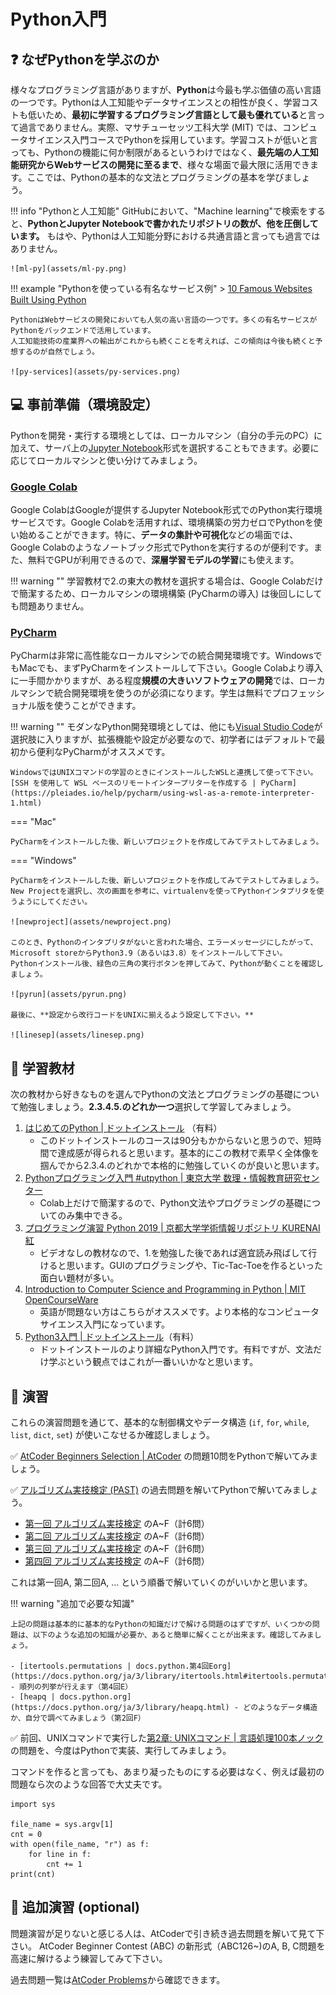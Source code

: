 # Python入門

## :question: なぜPythonを学ぶのか

様々なプログラミング言語がありますが、**Python**は今最も学ぶ価値の高い言語の一つです。Pythonは人工知能やデータサイエンスとの相性が良く、学習コストも低いため、**最初に学習するプログラミング言語として最も優れている**と言って過言でありません。実際、マサチューセッツ工科大学 (MIT) では、コンピュータサイエンス入門コースでPythonを採用しています。学習コストが低いと言っても、Pythonの機能に何か制限があるというわけではなく、**最先端の人工知能研究からWebサービスの開発に至るまで**、様々な場面で最大限に活用できます。ここでは、Pythonの基本的な文法とプログラミングの基本を学びましょう。

!!! info "Pythonと人工知能"
    GitHubにおいて、"Machine learning"で検索をすると、**PythonとJupyter Notebookで書かれたリポジトリの数が、他を圧倒しています。**
    もはや、Pythonは人工知能分野における共通言語と言っても過言ではありません。

    ![ml-py](assets/ml-py.png)


!!! example "Pythonを使っている有名なサービス例"
    > [10 Famous Websites Built Using Python](https://learn.onemonth.com/10-famous-websites-built-using-python/)

    PythonはWebサービスの開発においても人気の高い言語の一つです。多くの有名サービスがPythonをバックエンドで活用しています。
    人工知能技術の産業界への輸出がこれからも続くことを考えれば、この傾向は今後も続くと予想するのが自然でしょう。

    ![py-services](assets/py-services.png)


## :computer: 事前準備（環境設定）

Pythonを開発・実行する環境としては、ローカルマシン（自分の手元のPC）に加えて、サーバ上の[Jupyter Notebook](https://jupyter.org/)形式を選択することもできます。必要に応じてローカルマシンと使い分けてみましょう。

### [Google Colab](https://colab.research.google.com/)

Google ColabはGoogleが提供するJupyter Notebook形式でのPython実行環境サービスです。Google Colabを活用すれば、環境構築の労力ゼロでPythonを使い始めることができます。特に、**データの集計や可視化**などの場面では、Google Colabのようなノートブック形式でPythonを実行するのが便利です。また、無料でGPUが利用できるので、**深層学習モデルの学習**にも使えます。

!!! warning ""
    学習教材で2.の東大の教材を選択する場合は、Google Colabだけで簡潔するため、ローカルマシンの環境構築 (PyCharmの導入) は後回しにしても問題ありません。

### [PyCharm](https://www.jetbrains.com/ja-jp/pycharm/)

PyCharmは非常に高性能なローカルマシンでの統合開発環境です。WindowsでもMacでも、まずPyCharmをインストールして下さい。Google Colabより導入に一手間かかりますが、ある程度**規模の大きいソフトウェアの開発**では、ローカルマシンで統合開発環境を使うのが必須になります。学生は無料でプロフェッショナル版を使うことができます。

!!! warning ""
    モダンなPython開発環境としては、他にも[Visual Studio Code](https://code.visualstudio.com/)が選択肢に入りますが、拡張機能や設定が必要なので、初学者にはデフォルトで最初から便利なPyCharmがオススメです。
    
    WindowsではUNIXコマンドの学習のときにインストールしたWSLと連携して使って下さい。[SSH を使用して WSL ベースのリモートインタープリターを作成する | PyCharm](https://pleiades.io/help/pycharm/using-wsl-as-a-remote-interpreter-1.html)

=== "Mac"

    PyCharmをインストールした後、新しいプロジェクトを作成してみてテストしてみましょう。

=== "Windows"

    PyCharmをインストールした後、新しいプロジェクトを作成してみてテストしてみましょう。
    New Projectを選択し、次の画面を参考に、virtualenvを使ってPythonインタプリタを使うようにしてください。

    ![newproject](assets/newproject.png)

    このとき、Pythonのインタプリタがないと言われた場合、エラーメッセージにしたがって、Microsoft storeからPython3.9（あるいは3.8）をインストールして下さい。
    Pythonインストール後、緑色の三角の実行ボタンを押してみて、Pythonが動くことを確認しましょう。

    ![pyrun](assets/pyrun.png)

    最後に、**設定から改行コードをUNIXに揃えるよう設定して下さい。**

    ![linesep](assets/linesep.png)


## :orange_book: 学習教材

次の教材から好きなものを選んでPythonの文法とプログラミングの基礎について勉強しましょう。**2.3.4.5.のどれか一つ**選択して学習してみましょう。

1. [はじめてのPython | ドットインストール](https://dotinstall.com/lessons/basic_python_v4) （有料）
    - このドットインストールのコースは90分もかからないと思うので、短時間で達成感が得られると思います。基本的にこの教材で素早く全体像を掴んでから2.3.4.のどれかで本格的に勉強していくのが良いと思います。
2. [Pythonプログラミング入門 #utpython | 東京大学 数理・情報教育研究センター ](https://sites.google.com/view/ut-python)
    - Colab上だけで簡潔するので、Python文法やプログラミングの基礎についてのみ集中できる。
3. [プログラミング演習 Python 2019 | 京都大学学術情報リポジトリ KURENAI 紅](https://repository.kulib.kyoto-u.ac.jp/dspace/handle/2433/245698)
    - ビデオなしの教材なので、1.を勉強した後であれば適宜読み飛ばして行けると思います。GUIのプログラミングや、Tic-Tac-Toeを作るといった面白い題材が多い。
4. [Introduction to Computer Science and Programming in Python | MIT OpenCourseWare](https://ocw.mit.edu/courses/electrical-engineering-and-computer-science/6-0001-introduction-to-computer-science-and-programming-in-python-fall-2016/index.htm)
    - 英語が問題ない方はこちらがオススメです。より本格的なコンピュータサイエンス入門になっています。
5. [Python3入門 | ドットインストール](https://dotinstall.com/lessons/basic_python_v3)（有料）
    - ドットインストールのより詳細なPython入門です。有料ですが、文法だけ学ぶという観点ではこれが一番いいかなと思います。

## :pencil: 演習

これらの演習問題を通じて、基本的な制御構文やデータ構造 (`if`, `for`, `while`, `list`, `dict`, `set`) が使いこなせるか確認しましょう。

:white_check_mark: [AtCoder Beginners Selection | AtCoder](https://atcoder.jp/contests/abs/tasks) の問題10問をPythonで解いてみましょう。

:white_check_mark: [アルゴリズム実技検定 (PAST)](https://past.atcoder.jp/) の過去問題を解いてPythonで解いてみましょう。

- [第一回 アルゴリズム実技検定](https://atcoder.jp/contests/past201912-open) のA~F（計6問）
- [第二回 アルゴリズム実技検定](https://atcoder.jp/contests/past202004-open) のA~F（計6問）
- [第三回 アルゴリズム実技検定](https://atcoder.jp/contests/past202005-open) のA~F（計6問）
- [第四回 アルゴリズム実技検定](https://atcoder.jp/contests/past202010-open) のA~F（計6問）

これは第一回A, 第二回A, ... という順番で解いていくのがいいかと思います。

!!! warning "追加で必要な知識"

    上記の問題は基本的に基本的なPythonの知識だけで解ける問題のはずですが、いくつかの問題は、以下のような追加の知識が必要か、あると簡単に解くことが出来ます。確認してみましょう。

    - [itertools.permutations | docs.python.第4回Eorg](https://docs.python.org/ja/3/library/itertools.html#itertools.permutations) - 順列の列挙が行えます（第4回E）
    - [heapq | docs.python.org](https://docs.python.org/ja/3/library/heapq.html) - どのようなデータ構造か、自分で調べてみましょう（第2回F）


:white_check_mark: 前回、UNIXコマンドで実行した[第2章: UNIXコマンド | 言語処理100本ノック](https://nlp100.github.io/ja/ch02.html)の問題を、今度はPythonで実装、実行してみましょう。


コマンドを作ると言っても、あまり凝ったものにする必要はなく、例えば最初の問題なら次のような回答で大丈夫です。

```
import sys

file_name = sys.argv[1]
cnt = 0
with open(file_name, "r") as f:
    for line in f:
        cnt += 1
print(cnt)
```

## :pencil: 追加演習 (optional)

問題演習が足りないと感じる人は、AtCoderで引き続き過去問題を解いて見て下さい。
AtCoder Beginner Contest (ABC) の新形式（ABC126~)のA, B, C問題を高速に解けるよう練習してみて下さい。

過去問題一覧は[AtCoder Problems](https://kenkoooo.com/atcoder/#/table/)から確認できます。

